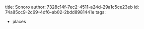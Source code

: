 title: Sonoro
author: 7328c14f-7ec2-4511-a24d-29a1c5ce23eb
id: 74a85cc9-2c69-4df6-ab02-2bdd8981441e
tags:
  - places
